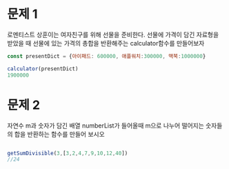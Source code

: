 # 문제 1

로멘티스트 상훈이는 여자친구를 위해 선물을 준비한다. 선물에 가격이 담긴 자료형을 받았을 때 선물에 있는 가격의 총합을 반환해주는 calculator함수를 만들어보자

```javascript
const presentDict = {아이패드: 600000, 애플워치:300000, 맥북:1000000}

calculator(presentDict)
1900000

```

# 문제 2

자연수 m과 숫자가 담긴 배열 numberList가 들어올때 m으로 나누어 떨어지는 숫자들의 합을 반환하는 함수를 만들어 보시오

``` javascript

getSumDivisible(3,[3,2,4,7,9,10,12,40])
//24

```